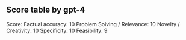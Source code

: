 ## Score table by gpt-4
Score: 
Factual accuracy: 10
Problem Solving / Relevance: 10
Novelty / Creativity: 10
Specificity: 10
Feasibility: 9